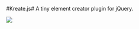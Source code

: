 #Kreate.js#
A tiny element creator plugin for jQuery.

<img src="https://raw.githubusercontent.com/ItsJonQ/kreate/master/images/kreate-logo.png">